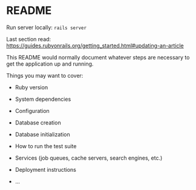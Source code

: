 # README

Run server locally: `rails server`

Last section read: https://guides.rubyonrails.org/getting_started.html#updating-an-article

This README would normally document whatever steps are necessary to get the
application up and running.

Things you may want to cover:

* Ruby version

* System dependencies

* Configuration

* Database creation

* Database initialization

* How to run the test suite

* Services (job queues, cache servers, search engines, etc.)

* Deployment instructions

* ...
